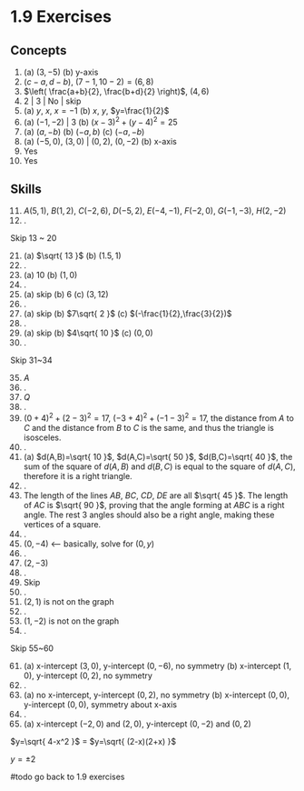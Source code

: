 # 1.9 Exercises

## Concepts

1. (a) $(3, -5)$ (b) y-axis
2. $(c-a, d-b)$, $(7-1, 10-2)=(6, 8)$
3. $\left( \frac{a+b}{2}, \frac{b+d}{2} \right)$, $(4, 6)$
4. $2$ | $3$ | No | skip
5. (a) $y$, $x$, $x=-1$ (b) $x$, $y$, $y=\frac{1}{2}$
6. (a) $(-1, -2)$ | 3 (b) $(x-3)^2+(y-4)^2=25$
7. (a) $(a, -b)$ (b) $(-a, b)$ (c) $(-a, -b)$
8. (a) $(-5, 0)$, $(3, 0)$ | $(0,2)$, $(0, -2)$ (b) x-axis
9. Yes
10. Yes

## Skills

11. $A(5,1)$, $B(1,2)$, $C(-2, 6)$, $D(-5, 2)$, $E(-4,-1)$, $F(-2,0)$, $G(-1,-3)$, $H(2, -2)$
12. .

Skip 13 ~ 20

21. (a) $\sqrt{ 13 }$ (b) $(1.5, 1)$
22. .
23. (a) $10$ (b) $(1, 0)$
24. .
25. (a) skip (b) $6$ (c) $(3, 12)$
26. .
27. (a) skip (b) $7\sqrt{ 2 }$ (c) $(-\frac{1}{2},\frac{3}{2})$
28. .
29. (a) skip (b) $4\sqrt{ 10 }$ (c) $(0,0)$
30. .

Skip 31~34

35. $A$
36. .
37. $Q$
38. .
39. $(0+4)^2+(2-3)^2=17$, $(-3+4)^2+(-1-3)^2=17$, the distance from $A$ to $C$ and the distance from $B$ to $C$ is the same, and thus the triangle is isosceles.
40. .
41. (a) $d(A,B)=\sqrt{ 10 }$, $d(A,C)=\sqrt{ 50 }$, $d(B,C)=\sqrt{ 40 }$, the sum of the square of $d(A,B)$ and $d(B,C)$ is equal to the square of $d(A,C)$, therefore it is a right triangle.
42. .
43. The length of the lines $AB$, $BC$, $CD$, $DE$ are all $\sqrt{ 45 }$. The length of $AC$ is $\sqrt{ 90 }$, proving that the angle forming at $ABC$ is a right angle. The rest 3 angles should also be a right angle, making these vertices of a square.
44. .
45. $(0,-4)$ <-- basically, solve for $(0,y)$
46. .
47. $(2,-3)$
48. .
49. Skip
50. .
51. $(2,1)$ is not on the graph
52. .
53. $(1,-2)$ is not on the graph
54. .

Skip 55~60

61. (a) x-intercept $(3,0)$, y-intercept $(0,-6)$, no symmetry (b) x-intercept $(1,0)$, y-intercept $(0,2)$, no symmetry
62. .
63. (a) no x-intercept, y-intercept $(0,2)$, no symmetry (b) x-intercept $(0,0)$, y-intercept $(0,0)$, symmetry about x-axis
64. .
65. (a) x-intercept $(-2,0)$ and $(2,0)$, y-intercept $(0,-2)$ and $(0,2)$


$y=\sqrt{ 4-x^2 }$ = $y=\sqrt{ (2-x)(2+x) }$

$y=\pm 2$


#todo go back to 1.9 exercises